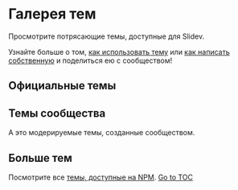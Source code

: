# Галерея тем

Просмотрите потрясающие темы, доступные для Slidev.

Узнайте больше о том, [как использовать тему](themes/use) или [как написать собственную](/themes/write-a-theme) и поделиться ею с сообществом!

## Официальные темы

<ClientOnly>
  <ThemeGallery collection="official"/>
</ClientOnly>

## Темы сообщества

А это модерируемые темы, созданные сообществом.

<!-- Edit in ./docs/.vitepress/themes.ts -->
<ClientOnly>
  <ThemeGallery collection="community"/>
</ClientOnly>

## Больше тем

Посмотрите все [темы, доступные на NPM](https://www.npmjs.com/search?q=keywords%3Aslidev-theme).
<span style='float: footnote;'><a href="../index.html#toc">Go to TOC</a></span>
